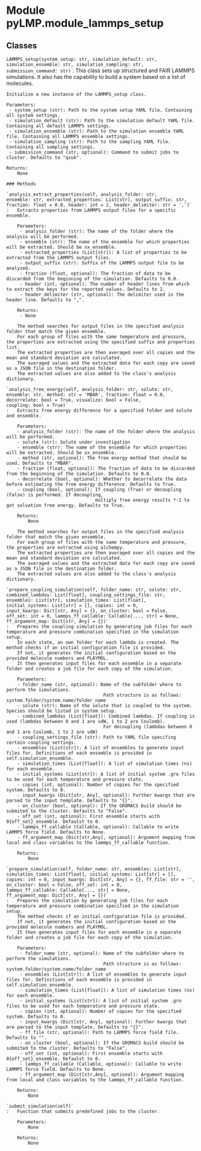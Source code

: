 Module pyLMP.module_lammps_setup
================================

Classes
-------

`LAMMPS_setup(system_setup: str, simulation_default: str, simulation_ensemble: str, simulation_sampling: str, submission_command: str)`
:   This class sets up structured and FAIR LAMMPS simulations. It also has the capability to build a system based on a list of molecules.
    
    Initialize a new instance of the LAMMPS_setup class.
    
    Parameters:
     - system_setup (str): Path to the system setup YAML file. Containing all system settings.
     - simulation_default (str): Path to the simulation default YAML file. Containing all default LAMMPS settings.
     - simulation_ensemble (str): Path to the simulation ensemble YAML file. Containing all LAMMPS ensemble settings.
     - simulation_sampling (str): Path to the sampling YAML file. Containing all sampling settings.
     - submission_command (str, optional): Command to submit jobs to cluster. Defaults to "qsub".
    
    Returns:
        None

    ### Methods

    `analysis_extract_properties(self, analysis_folder: str, ensemble: str, extracted_properties: List[str], output_suffix: str, fraction: float = 0.0, header: int = 2, header_delimiter: str = ',')`
    :   Extracts properties from LAMMPS output files for a specific ensemble.
        
        Parameters:
         - analysis_folder (str): The name of the folder where the analysis will be performed.
         - ensemble (str): The name of the ensemble for which properties will be extracted. Should be xx_ensemble.
         - extracted_properties (List[str]): A list of properties to be extracted from the LAMMPS output files.
         - output_suffix (str): Suffix of the LAMMPS output file to be analyzed.
         - fraction (float, optional): The fraction of data to be discarded from the beginning of the simulation. Defaults to 0.0.
         - header (int, optional): The number of header lines from which to extract the keys for the reported values. Defaults to 2.
         - header_delimiter (str, optional): The delimiter used in the header line. Defaults to ",".
        
        Returns:
         - None
        
        The method searches for output files in the specified analysis folder that match the given ensemble.
        For each group of files with the same temperature and pressure, the properties are extracted using the specified suffix and properties list.
        The extracted properties are then averaged over all copies and the mean and standard deviation are calculated.
        The averaged values and the extracted data for each copy are saved as a JSON file in the destination folder.
        The extracted values are also added to the class's analysis dictionary.

    `analysis_free_energy(self, analysis_folder: str, solute: str, ensemble: str, method: str = 'MBAR', fraction: float = 0.0, decorrelate: bool = True, visualize: bool = False, coupling: bool = True)`
    :   Extracts free energy difference for a specified folder and solute and ensemble.
        
        Parameters:
        - analysis_folder (str): The name of the folder where the analysis will be performed.
        - solute (str): Solute under investigation
        - ensemble (str): The name of the ensemble for which properties will be extracted. Should be xx_ensemble.
        - method (str, optional): The free energy method that should be used. Defaults to "MBAR".
        - fraction (float, optional): The fraction of data to be discarded from the beginning of the simulation. Defaults to 0.0.
        - decorrelate (bool, optional): Whether to decorrelate the data before estimating the free energy difference. Defaults to True.
        - coupling (bool, optional): If coupling (True) or decoupling (False) is performed. If decoupling, 
                                     multiply free energy results *-1 to get solvation free energy. Defaults to True.
        
        Returns:
            None
        
        The method searches for output files in the specified analysis folder that match the given ensemble.
        For each group of files with the same temperature and pressure, the properties are extracted using alchempy.
        The extracted properties are then averaged over all copies and the mean and standard deviation are calculated.
        The averaged values and the extracted data for each copy are saved as a JSON file in the destination folder.
        The extracted values are also added to the class's analysis dictionary.

    `prepare_coupling_simulation(self, folder_name: str, solute: str, combined_lambdas: List[float], coupling_settings_file: str, ensembles: List[str], simulation_times: List[float], initial_systems: List[str] = [], copies: int = 0, input_kwargs: Dict[str, Any] = {}, on_cluster: bool = False, off_set: int = 0, lammps_ff_callable: Callable[..., str] = None, ff_argument_map: Dict[str, Any] = {})`
    :   Prepares the coupling simulation by generating job files for each temperature and pressure combination specified in the simulation setup.
        In each state, an own folder for each lambda is created. The method checks if an initial configuration file is provided. 
        If not, it generates the initial configuration based on the provided molecule numbers and PLAYMOL. 
        It then generates input files for each ensemble in a separate folder and creates a job file for each copy of the simulation.
        
        Parameters:
        - folder_name (str, optional): Name of the subfolder where to perform the simulations.
                                        Path structure is as follows: system.folder/system.name/folder_name
        - solute (str): Name of the solute that is coupled to the system. Species should be listed in system setup.
        - combined_lambdas (List[float]): Combined lambdas. If coupling is used (lambdas between 0 and 1 are vdW, 1 to 2 are Coulomb). 
                                        For decoupling (lambdas between 0 and 1 are Coulomb, 1 to 2 are vdW)
        - coupling_settings_file (str): Path to YAML file specifing certain coupling settings.
        - ensembles (List[str]): A list of ensembles to generate input files for. Definitions of each ensemble is provided in self.simulation_ensemble.
        - simulation_times (List[float]): A list of simulation times (ns) for each ensemble.
        - initial_systems (List[str]): A list of initial system .gro files to be used for each temperature and pressure state.
        - copies (int, optional): Number of copies for the specified system. Defaults to 0.
        - input_kwargs (Dict[str, Any], optional): Further kwargs that are parsed to the input template. Defaults to "{}".
        - on_cluster (bool, optional): If the GROMACS build should be submited to the cluster. Defaults to "False".
        - off_set (int, optional): First ensemble starts with 0{off_set}_ensemble. Defaulst to 0.
        - lammps_ff_callable (Callable, optional): Callable to write LAMMPS force field. Defaults to None.
        - ff_argument_map (Dict[str,Any], optional): Argument mapping from local and class variables to the lammps_ff_callable function. 
        
        Returns:
            None

    `prepare_simulation(self, folder_name: str, ensembles: List[str], simulation_times: List[float], initial_systems: List[str] = [], copies: int = 0, input_kwargs: Dict[str, Any] = {}, ff_file: str = '', on_cluster: bool = False, off_set: int = 0, lammps_ff_callable: Callable[..., str] = None, ff_argument_map: Dict[str, Any] = {})`
    :   Prepares the simulation by generating job files for each temperature and pressure combination specified in the simulation setup.
        The method checks if an initial configuration file is provided. 
        If not, it generates the initial configuration based on the provided molecule numbers and PLAYMOL. 
        It then generates input files for each ensemble in a separate folder and creates a job file for each copy of the simulation.
        
        Parameters:
         - folder_name (str, optional): Name of the subfolder where to perform the simulations.
                                        Path structure is as follows: system.folder/system.name/folder_name
         - ensembles (List[str]): A list of ensembles to generate input files for. Definitions of each ensemble is provided in self.simulation_ensemble.
         - simulation_times (List[float]): A list of simulation times (ns) for each ensemble.
         - initial_systems (List[str]): A list of initial system .gro files to be used for each temperature and pressure state.
         - copies (int, optional): Number of copies for the specified system. Defaults to 0.
         - input_kwargs (Dict[str, Any], optional): Further kwargs that are parsed to the input template. Defaults to "{}".
         - ff_file (str, optional): Path to LAMMPS force field file. Defaults to "".
         - on_cluster (bool, optional): If the GROMACS build should be submited to the cluster. Defaults to "False".
         - off_set (int, optional): First ensemble starts with 0{off_set}_ensemble. Defaulst to 0.
         - lammps_ff_callable (Callable, optional): Callable to write LAMMPS force field. Defaults to None.
         - ff_argument_map (Dict[str,Any], optional): Argument mapping from local and class variables to the lammps_ff_callable function. 
        
        Returns:
            None

    `submit_simulation(self)`
    :   Function that submits predefined jobs to the cluster.
        
        Parameters:
            None
        
        Returns:
            None